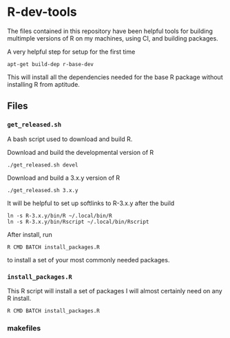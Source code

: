 # R-dev-tools

The files contained in this repository have been helpful tools for building
multimple versions of R on my machines, using CI, and building packages.

A very helpful step for setup for the first time

    apt-get build-dep r-base-dev

This will install all the dependencies needed for the base R package without
installing R from aptitude. 

## Files

### `get_released.sh` 
A bash script used to download and build R.

Download and build the developmental version of R
 
    ./get_released.sh devel 

Download and build a 3.x.y version of R
 
    ./get_released.sh 3.x.y

It will be helpful to set up softlinks to R-3.x.y after the build

    ln -s R-3.x.y/bin/R ~/.local/bin/R
    ln -s R-3.x.y/bin/Rscript ~/.local/bin/Rscript

After install, run 

    R CMD BATCH install_packages.R

to install a set of your most commonly needed packages.

### `install_packages.R`
This R script will install a set of packages I will almost certainly need on any
R install.

    R CMD BATCH install_packages.R

### makefiles
